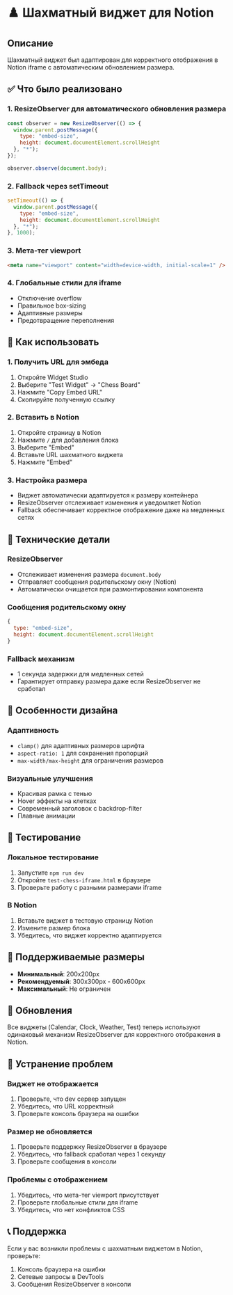 # ♟️ Шахматный виджет для Notion

## Описание

Шахматный виджет был адаптирован для корректного отображения в Notion iframe с автоматическим обновлением размера.

## ✅ Что было реализовано

### 1. ResizeObserver для автоматического обновления размера
```javascript
const observer = new ResizeObserver(() => {
  window.parent.postMessage({
    type: "embed-size",
    height: document.documentElement.scrollHeight
  }, "*");
});

observer.observe(document.body);
```

### 2. Fallback через setTimeout
```javascript
setTimeout(() => {
  window.parent.postMessage({
    type: "embed-size",
    height: document.documentElement.scrollHeight
  }, "*");
}, 1000);
```

### 3. Мета-тег viewport
```html
<meta name="viewport" content="width=device-width, initial-scale=1" />
```

### 4. Глобальные стили для iframe
- Отключение overflow
- Правильное box-sizing
- Адаптивные размеры
- Предотвращение переполнения

## 🎯 Как использовать

### 1. Получить URL для эмбеда
1. Откройте Widget Studio
2. Выберите "Test Widget" → "Chess Board"
3. Нажмите "Copy Embed URL"
4. Скопируйте полученную ссылку

### 2. Вставить в Notion
1. Откройте страницу в Notion
2. Нажмите `/` для добавления блока
3. Выберите "Embed"
4. Вставьте URL шахматного виджета
5. Нажмите "Embed"

### 3. Настройка размера
- Виджет автоматически адаптируется к размеру контейнера
- ResizeObserver отслеживает изменения и уведомляет Notion
- Fallback обеспечивает корректное отображение даже на медленных сетях

## 🔧 Технические детали

### ResizeObserver
- Отслеживает изменения размера `document.body`
- Отправляет сообщения родительскому окну (Notion)
- Автоматически очищается при размонтировании компонента

### Сообщения родительскому окну
```javascript
{
  type: "embed-size",
  height: document.documentElement.scrollHeight
}
```

### Fallback механизм
- 1 секунда задержки для медленных сетей
- Гарантирует отправку размера даже если ResizeObserver не сработал

## 🎨 Особенности дизайна

### Адаптивность
- `clamp()` для адаптивных размеров шрифта
- `aspect-ratio: 1` для сохранения пропорций
- `max-width/max-height` для ограничения размеров

### Визуальные улучшения
- Красивая рамка с тенью
- Hover эффекты на клетках
- Современный заголовок с backdrop-filter
- Плавные анимации

## 🧪 Тестирование

### Локальное тестирование
1. Запустите `npm run dev`
2. Откройте `test-chess-iframe.html` в браузере
3. Проверьте работу с разными размерами iframe

### В Notion
1. Вставьте виджет в тестовую страницу Notion
2. Измените размер блока
3. Убедитесь, что виджет корректно адаптируется

## 📱 Поддерживаемые размеры

- **Минимальный**: 200x200px
- **Рекомендуемый**: 300x300px - 600x600px
- **Максимальный**: Не ограничен

## 🔄 Обновления

Все виджеты (Calendar, Clock, Weather, Test) теперь используют одинаковый механизм ResizeObserver для корректного отображения в Notion.

## 🐛 Устранение проблем

### Виджет не отображается
1. Проверьте, что dev сервер запущен
2. Убедитесь, что URL корректный
3. Проверьте консоль браузера на ошибки

### Размер не обновляется
1. Проверьте поддержку ResizeObserver в браузере
2. Убедитесь, что fallback сработал через 1 секунду
3. Проверьте сообщения в консоли

### Проблемы с отображением
1. Убедитесь, что мета-тег viewport присутствует
2. Проверьте глобальные стили для iframe
3. Убедитесь, что нет конфликтов CSS

## 📞 Поддержка

Если у вас возникли проблемы с шахматным виджетом в Notion, проверьте:
1. Консоль браузера на ошибки
2. Сетевые запросы в DevTools
3. Сообщения ResizeObserver в консоли 